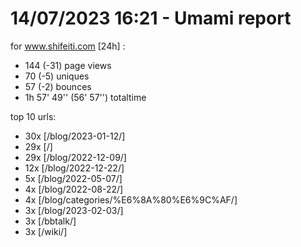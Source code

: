 # 14/07/2023 16:21 - Umami report
for www.shifeiti.com [24h] :

 - 144 (-31) page views
 - 70 (-5) uniques
 - 57 (-2) bounces
 - 1h 57' 49'' (56' 57'') totaltime


top 10 urls:
 - 30x [/blog/2023-01-12/]
 - 29x [/]
 - 29x [/blog/2022-12-09/]
 - 12x [/blog/2022-12-22/]
 - 5x [/blog/2022-05-07/]
 - 4x [/blog/2022-08-22/]
 - 4x [/blog/categories/%E6%8A%80%E6%9C%AF/]
 - 3x [/blog/2023-02-03/]
 - 3x [/bbtalk/]
 - 3x [/wiki/]


